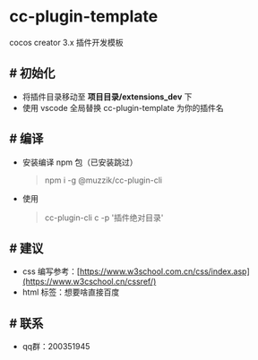 # cc-plugin-template

cocos creator 3.x 插件开发模板

## # 初始化

-   将插件目录移动至 **项目目录/extensions_dev** 下
-   使用 vscode 全局替换 cc-plugin-template 为你的插件名

## # 编译

-   安装编译 npm 包（已安装跳过）
    > npm i -g @muzzik/cc-plugin-cli
-   使用
    > cc-plugin-cli c -p '插件绝对目录'

## # 建议

-   css 编写参考：[https://www.w3school.com.cn/css/index.asp](https://www.w3cschool.cn/cssref/)
-   html 标签：想要啥直接百度

## # 联系
-   qq群：200351945
